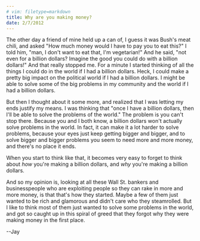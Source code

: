 ```yaml
---
# vim: filetype=markdown
title: Why are you making money?
date: 2/7/2012
---
```


The other day a friend of mine held up a can of, I guess it was Bush's meat chili, and asked "How much money would I have to pay you to eat this?" I told him, "man, I don't want to eat that, I'm vegetarian!" And he said, "not even for a billion dollars? Imagine the good you could do with a billion dollars!" And that really stopped me. For a minute I started thinking of all the things I could do in the world if I had a billion dollars. Heck, I could make a pretty big impact on the political world if I had a billion dollars. I might be able to solve some of the big problems in my community and the world if I had a billion dollars.

But then I thought about it some more, and realized that I was letting my ends justify my means.  I was thinking that "once I have a billion dollars, then I'll be able to solve the problems of the world."  The problem is you can't stop there. Because you and I both know, a billion dollars won't actually solve problems in the world. In fact, it can make it a lot harder to solve problems, because your eyes just keep getting bigger and bigger, and to solve bigger and bigger problems you seem to need more and more money, and there's no place it ends.

<!--fold-->

When you start to think like that, it becomes very easy to forget to think about *how* you're making a billion dollars, and *why* you're making a billion dollars.

And so my opinion is, looking at all these Wall St. bankers and businesspeople who are exploiting people so they can rake in more and more money, is that that's how they started. Maybe a few of them just wanted to be rich and glamorous and didn't care who they steamrolled. But I like to think most of them just wanted to solve some problems in the world, and got so caught up in this spiral of greed that they forgot why they were making money in the first place.

--Jay

